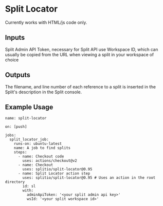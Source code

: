 # Split Locator

Currently works with HTML/js code only.

## Inputs

Split Admin API Token, necessary for Split API use
Workspace ID, which can usually be copied from the URL when viewing a split in your workspace of choice

## Outputs

The filename, and line number of each reference to a split is inserted in the Split's description in the Split console.

## Example Usage
```
name: split-locator

on: [push]

jobs:
  split_locator_job:
    runs-on: ubuntu-latest
    name: A job to find splits
    steps:
      - name: Checkout code
        uses: actions/checkout@v2
      - name: Checkout
        uses: splitio/split-locator@0.95
      - name: Split Locator action step
        uses: splitio/split-locator@0.95 # Uses an action in the root directory
        id: sl
        with:
          adminApiToken: '<your split admin api key>'
          wsId: '<your split workspace id>'
          
```
